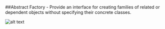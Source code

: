 ##Abstract Factory - Provide an interface for creating families of related or dependent objects without specifying their concrete classes.

![alt text](http://www.bogotobogo.com/DesignPatterns/images/abstfactorymethod/Abstract_Factory_design_pattern.png)
